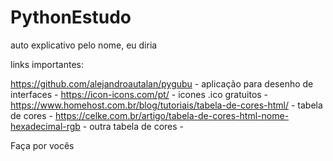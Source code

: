 # PythonEstudo
auto explicativo pelo nome, eu diria

links importantes: 

https://github.com/alejandroautalan/pygubu  - aplicação para desenho de interfaces -
https://icon-icons.com/pt/ - icones .ico gratuitos -
https://www.homehost.com.br/blog/tutoriais/tabela-de-cores-html/ - tabela de cores -
https://celke.com.br/artigo/tabela-de-cores-html-nome-hexadecimal-rgb - outra tabela de cores -



Faça por vocês
